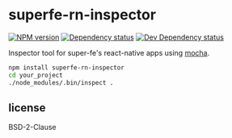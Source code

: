 # superfe-rn-inspector
[![NPM version][npm-image]][npm-url] [![Dependency status][david-dm-image]][david-dm-url] [![Dev Dependency status][david-dm-dev-image]][david-dm-dev-url]

Inspector tool for super-fe's react-native apps using [mocha](https://mochajs.org/).

```sh
npm install superfe-rn-inspector
cd your_project
./node_modules/.bin/inspect .
```

## license

BSD-2-Clause

[npm-url]: https://npmjs.org/package/superfe-rn-inspector
[npm-image]: http://img.shields.io/npm/v/superfe-rn-inspector.svg
[david-dm-url]:https://david-dm.org/super-fe/superfe-rn-inspector
[david-dm-image]:https://img.shields.io/david/super-fe/superfe-rn-inspector.svg
[david-dm-dev-url]:https://david-dm.org/super-fe/superfe-rn-inspector?type=dev
[david-dm-dev-image]:https://img.shields.io/david/dev/super-fe/superfe-rn-inspector.svg